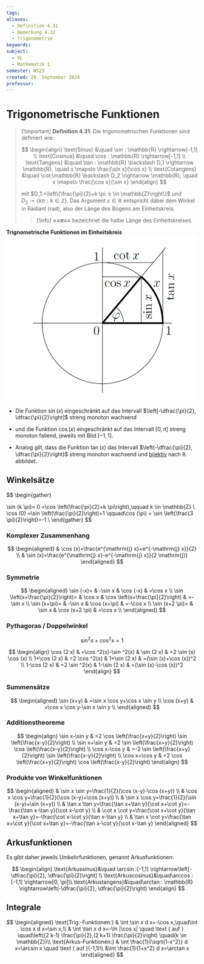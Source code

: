 ```yaml
---
tags: 
aliases:
  - Definition 4.31
  - Bemerkung 4.32
  - Trigonometrie
keywords: 
subject:
  - VL
  - Mathematik 1
semester: WS23
created: 29. September 2024
professor:
---
```

 

# Trigonometrische Funktionen

> [!important] **Definition 4.31**: Die trigonometrischen Funktionen sind definiert wie:
> 
> $$
> \begin{align}
> \text{Sinus} &\quad \sin : \mathbb{R} \rightarrow[-1,1] \\
> \text{Cosinus} &\quad \cos : \mathbb{R} \rightarrow[-1,1]  \\
> \text{Tangens} &\quad \tan : \mathbb{R} \backslash D_1 \rightarrow \mathbb{R}, \quad x \mapsto \frac{\sin x}{\cos x} \\
> \text{Cotangens} &\quad \cot:\mathbb{R} \backslash D_2 \rightarrow \mathbb{R}, \quad x \mapsto \frac{\cos x}{\sin x}
> \end{align}
> $$
> 
> mit $D_1:=\left\{\frac{\pi}{2}+k \pi: k \in \mathbb{Z}\right\}$ und $D_2:=\{k \pi: k \in \mathbb{Z}\}$.
> Das Argument $x \in \mathbb{R}$ entspricht dabei dem Winkel in Radiant (rad), also der Länge des Bogens am Einheitskreis.
> > [!info] **==$\pi$==** bezeichnet die halbe Länge des Einheitskreises.

**Trignometrische Funktionen im Einheitskreis**
![invert_dark|500](assets/Einheitskreis.png)

- Die Funktion $\sin(x)$ eingeschränkt auf das Intervall $\left[-\dfrac{\pi}{2}, \dfrac{\pi}{2}\right]$ streng monoton wachsend
- und die Funktion $\cos (x)$ eingeschränkt auf das Intervall $[0, \pi]$ streng monoton fallend, jeweils mit Bild $[-1,1]$. 

- Analog gilt, dass die Funktion $\tan (x)$ das Intervall $\left(-\dfrac{\pi}{2}, \dfrac{\pi}{2}\right)$ streng monoton wachsend und [bijektiv](Algebra/Abbild.md) nach $\mathbb{R}$ abbildet.

## Winkelsätze

$$
\begin{gather}

\sin (k \pi)= 0 =\cos \left(\frac{\pi}{2}+k \pi\right),\qquad k \in \mathbb{Z} \\
\cos (0) =\sin \left(\frac{\pi}{2}\right)=1 \qquad\cos (\pi) = \sin \left(\frac{3 \pi}{2}\right)=-1 \\
\end{gather}
$$

### Komplexer Zusammenhang

$$
\begin{aligned}
& \cos (x)=\frac{e^{\mathrm{j} x}+e^{-\mathrm{j} x}}{2} \\
& \sin (x)=\frac{e^{\mathrm{j} x}-e^{-\mathrm{j} x}}{2 \mathrm{j}}
\end{aligned}
$$

### Symmetrie

$$
\begin{aligned}
\sin (-x)= & -\sin x & \cos (-x) & =\cos x \\
\sin \left(x+\frac{\pi}{2}\right)= & \cos x & \cos \left(x+\frac{\pi}{2}\right) & =-\sin x \\
\sin (x+\pi)= & -\sin x & \cos (x+\pi) & =-\cos x \\
\sin (x+2 \pi)= & \sin x & \cos (x+2 \pi) & =\cos x \\
\end{aligned}
$$

### Pythagoras / Doppelwinkel

$$
\sin ^{2} x+\cos ^{2} x=1
$$

$$
\begin{align} 
\cos (2 x) & =\cos ^2(x)-\sin ^2(x) & \sin (2 x) & =2 \sin (x) \cos (x) \\
1+\cos (2 x) & =2 \cos ^2(x) & 1+\sin (2 x) & =(\sin (x)+\cos (x))^2 \\
1-\cos (2 x) & =2 \sin ^2(x) & 1-\sin (2 x) & =(\sin (x)-\cos (x))^2
\end{align} 
$$

### Summensätze

$$
\begin{aligned}
\sin (x+y) & =\sin x \cos y+\cos x \sin y \\
\cos (x+y) & =\cos x \cos y-\sin x \sin y \\
\end{aligned}
$$

### Additionstheoreme

$$
\begin{align}
\sin x-\sin y & =2 \cos \left(\frac{x+y}{2}\right) \sin \left(\frac{x-y}{2}\right) \\
\sin x+\sin y & =2 \sin \left(\frac{x+y}{2}\right) \cos \left(\frac{x-y}{2}\right) \\
\cos x-\cos y & =-2 \sin \left(\frac{x+y}{2}\right) \sin \left(\frac{x-y}{2}\right) \\
\cos x+\cos y & =2 \cos \left(\frac{x+y}{2}\right) \cos \left(\frac{x-y}{2}\right)
\end{align}
$$

### Produkte von Winkelfunktionen

$$
\begin{aligned}
& \sin x \sin y=\frac{1}{2}(\cos (x-y)-\cos (x+y)) \\
& \cos x \cos y=\frac{1}{2}(\cos (x-y)+\cos (x+y)) \\
& \sin x \cos y=\frac{1}{2}(\sin (x-y)+\sin (x+y)) \\
& \tan x \tan y=\frac{\tan x+\tan y}{\cot x+\cot y}=-\frac{\tan x-\tan y}{\cot x-\cot y} \\
& \cot x \cot y=\frac{\cot x+\cot y}{\tan x+\tan y}=-\frac{\cot x-\cot y}{\tan x-\tan y} \\
& \tan x \cot y=\frac{\tan x+\cot y}{\cot x+\tan y}=-\frac{\tan x-\cot y}{\cot x-\tan y}
\end{aligned}
$$

## Arkusfunktionen

Es gibt daher jeweils Umkehrfunktionen, genannt Arkusfunktionen:

$$
\begin{align}
\text{Arkussinus}&\quad \arcsin :[-1,1] \rightarrow\left[-\dfrac{\pi}{2}, \dfrac{\pi}{2}\right] \\
\text{Arkuscosinus}&\quad\arccos :[-1,1] \rightarrow[0, \pi]\\
\text{Arkustangens}&\quad\arctan : \mathbb{R} \rightarrow\left(-\dfrac{\pi}{2}, \dfrac{\pi}{2}\right)
\end{align}
$$

## Integrale

$$
\begin{aligned}
\text{Trig.-Funktionen:} & \int \sin x d x=-\cos x,\quad\int \cos x d x=\sin x,\\
& \int \tan x d x=-\ln |\cos x| \quad \text { auf } \quad\left((2 k-1) \frac{\pi}{2},(2 k+1) \frac{\pi}{2}\right) \quad(k \in \mathbb{Z})\\
\text{Arkus-Funktionen:} &  \int \frac{1}{\sqrt{1-x^2}} d x=\arcsin x \quad \text { auf }(-1,1)\\
&\int \frac{1}{1+x^2} d x=\arctan x
\end{aligned}
$$

